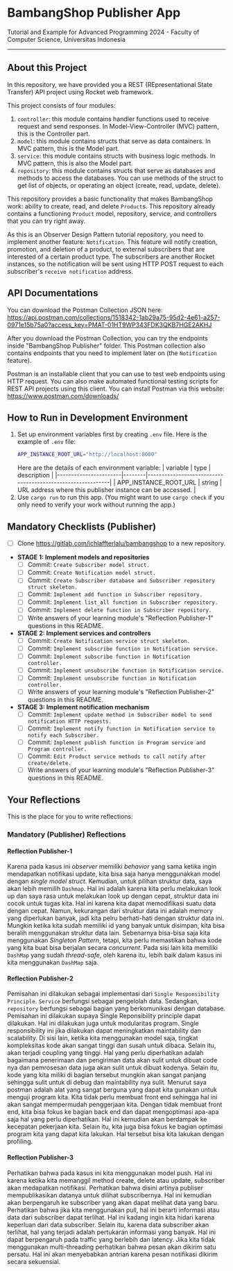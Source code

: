 # BambangShop Publisher App

Tutorial and Example for Advanced Programming 2024 - Faculty of Computer Science, Universitas Indonesia

---

## About this Project

In this repository, we have provided you a REST (REpresentational State Transfer) API project using Rocket web framework.

This project consists of four modules:

1.  `controller`: this module contains handler functions used to receive request and send responses.
    In Model-View-Controller (MVC) pattern, this is the Controller part.
2.  `model`: this module contains structs that serve as data containers.
    In MVC pattern, this is the Model part.
3.  `service`: this module contains structs with business logic methods.
    In MVC pattern, this is also the Model part.
4.  `repository`: this module contains structs that serve as databases and methods to access the databases.
    You can use methods of the struct to get list of objects, or operating an object (create, read, update, delete).

This repository provides a basic functionality that makes BambangShop work: ability to create, read, and delete `Product`s.
This repository already contains a functioning `Product` model, repository, service, and controllers that you can try right away.

As this is an Observer Design Pattern tutorial repository, you need to implement another feature: `Notification`.
This feature will notify creation, promotion, and deletion of a product, to external subscribers that are interested of a certain product type.
The subscribers are another Rocket instances, so the notification will be sent using HTTP POST request to each subscriber's `receive notification` address.

## API Documentations

You can download the Postman Collection JSON here: https://api.postman.com/collections/1518342-1ab29a75-95d2-4e61-a257-0971e15b75a0?access_key=PMAT-01HT9WP343FDK3QKB7HGE2AKHJ

After you download the Postman Collection, you can try the endpoints inside "BambangShop Publisher" folder.
This Postman collection also contains endpoints that you need to implement later on (the `Notification` feature).

Postman is an installable client that you can use to test web endpoints using HTTP request.
You can also make automated functional testing scripts for REST API projects using this client.
You can install Postman via this website: https://www.postman.com/downloads/

## How to Run in Development Environment

1.  Set up environment variables first by creating `.env` file.
    Here is the example of `.env` file:
    ```bash
    APP_INSTANCE_ROOT_URL="http://localhost:8000"
    ```
    Here are the details of each environment variable:
    | variable | type | description |
    |-----------------------|--------|------------------------------------------------------------|
    | APP_INSTANCE_ROOT_URL | string | URL address where this publisher instance can be accessed. |
2.  Use `cargo run` to run this app.
    (You might want to use `cargo check` if you only need to verify your work without running the app.)

## Mandatory Checklists (Publisher)

- [ ] Clone https://gitlab.com/ichlaffterlalu/bambangshop to a new repository.
- **STAGE 1: Implement models and repositories**
  - [ ] Commit: `Create Subscriber model struct.`
  - [ ] Commit: `Create Notification model struct.`
  - [ ] Commit: `Create Subscriber database and Subscriber repository struct skeleton.`
  - [ ] Commit: `Implement add function in Subscriber repository.`
  - [ ] Commit: `Implement list_all function in Subscriber repository.`
  - [ ] Commit: `Implement delete function in Subscriber repository.`
  - [ ] Write answers of your learning module's "Reflection Publisher-1" questions in this README.
- **STAGE 2: Implement services and controllers**
  - [ ] Commit: `Create Notification service struct skeleton.`
  - [ ] Commit: `Implement subscribe function in Notification service.`
  - [ ] Commit: `Implement subscribe function in Notification controller.`
  - [ ] Commit: `Implement unsubscribe function in Notification service.`
  - [ ] Commit: `Implement unsubscribe function in Notification controller.`
  - [ ] Write answers of your learning module's "Reflection Publisher-2" questions in this README.
- **STAGE 3: Implement notification mechanism**
  - [ ] Commit: `Implement update method in Subscriber model to send notification HTTP requests.`
  - [ ] Commit: `Implement notify function in Notification service to notify each Subscriber.`
  - [ ] Commit: `Implement publish function in Program service and Program controller.`
  - [ ] Commit: `Edit Product service methods to call notify after create/delete.`
  - [ ] Write answers of your learning module's "Reflection Publisher-3" questions in this README.

## Your Reflections

This is the place for you to write reflections:

### Mandatory (Publisher) Reflections

#### Reflection Publisher-1

Karena pada kasus ini _observer_ memiliki _behavior_ yang sama ketika ingin mendapatkan notifikasi update, kita bisa saja hanya menggunakkan model dengan _single model struct_. Kemudian, untuk pilihan struktur data, saya akan lebih memilih `Dashmap`. Hal ini adalah karena kita perlu melakukan look up dan saya rasa untuk melakukan look up dengan cepat, struktur data ini cocok untuk tugas kita. Hal ini karena kita dapat memodifikasi suatu data dengan cepat. Namun, kekurangan dari struktur data ini adalah memory yang diperlukan banyak, jadi kita pelru berhati-hati dengan struktur data ini. Mungkin ketika kita sudah memiliki id yang banyak untuk disimpan, kita bisa beralih menggunakan struktur data lain. Sebenarnya bisa-bisa saja kita menggunakan _Singleton Pattern_, tetapi, kita perlu memastikan bahwa kode yang kita buat bisa berjalan secara _concurrent_. Pada sisi lain kita memiliki `DashMap` yang sudah _thread-safe_, oleh karena itu, lebih baik dalam kasus ini kita menggunakan `DashMap` saja.

#### Reflection Publisher-2

Pemisahan ini dilakukan sebagai implementasi dari `Single Responsibility Principle`. `Service` berfungsi sebagai pengelolah data. Sedangkan, `repository` berfungsi sebagai bagian yang berkomunikasi dengan database. Pemisahan ini dilakukan supaya Single Reponsibility principle dapat dilakukan. Hal ini dilakukan juga untuk modularitas program. Single responsibility ini jika dilakukan dapat meningkatkan maintability dan scalability. Di sisi lain, ketika kita menggunakan model saja, tingkat kompleksitas kode akan sangat tinggi dan susah untuk dibaca. Selain itu, akan terjadi coupling yang tinggi. Hal yang perlu diperhatikan adalah bagaimana penerimaan dan pengiriman data akan sulit untuk dibuat code nya dan pemrosesan data juga akan sulit untuk dibuat kodenya. Selain itu, kode yang kita miliki di bagian tersebut mungkin akan sangat panjang sehingga sulit untuk di debug dan maintability nya sulit. Menurut saya postman adalah alat yang sangat berguna yang dapat kita gunakan untuk menguji program kita. Kita tidak perlu membuat front end sehingga hal ini akan sangat mempermudah penggerjaan kita. Dengan tidak membuat front end, kita bisa fokus ke bagian back end dan dapat mengoptimasi apa-apa saja hal yang perlu diperhatikan. Hal ini kemudian akan berdampak ke kecepatan pekerjaan kita. Selain itu, kita juga bisa fokus ke bagian optimasi program kita yang dapat kita lakukan. Hal tersebut bisa kita lakukan dengan profiling.

#### Reflection Publisher-3

Perhatikan bahwa pada kasus ini kita menggunakan model push. Hal ini karena ketika kita memanggil method create, delete atau update, subscriber akan medapatkan notifikasi. Perhatikan bahwa disini artinya publiser mempublikasikan datanya untuk dilihat subscribernya. Hal ini kemudian akan berpengaruh ke subscriber yang akan dapat melihat data yang baru. Perhatikan bahwa jika kita menggunakan pull, hal ini berarti informasi atau data dari subscriber dapat terlihat. Hal ini kadang ingin kita hidari karena keperluan dari data subscriber. Selain itu, karena data subscriber akan terlihat, hal yang terjadi adalah pertukaran informasi yang banyak. Hal ini dapat berpengaruh pada traffic yang berlebih dan latency. Jika kita tidak menggunakan multi-threading perhatikan bahwa pesan akan dikirim satu persatu. Hal ini akan menyebabkan antrian karena pesan notifikasi dikirim secara sekuensial.
